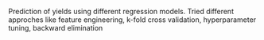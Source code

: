 Prediction of yields using different regression models.
Tried different approches like feature engineering, k-fold cross validation, hyperparameter tuning, backward elimination
